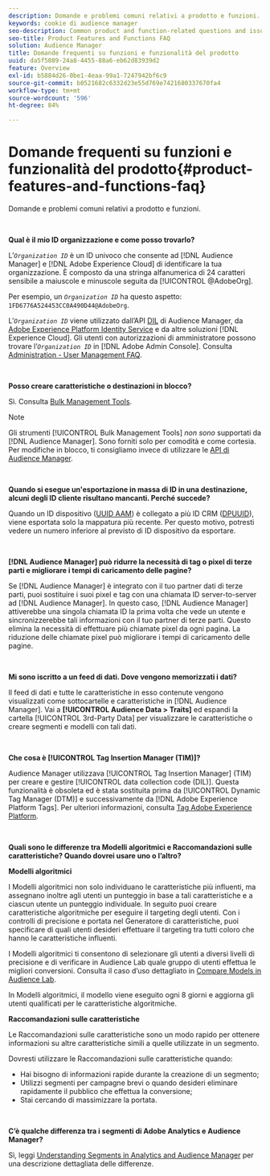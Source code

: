 ```yaml
---
description: Domande e problemi comuni relativi a prodotto e funzioni.
keywords: cookie di audience manager
seo-description: Common product and function-related questions and issues.
seo-title: Product Features and Functions FAQ
solution: Audience Manager
title: Domande frequenti su funzioni e funzionalità del prodotto
uuid: da5f5089-24a8-4455-88a6-eb62d83939d2
feature: Overview
exl-id: b5884d26-0be1-4eaa-99a1-7247942bf6c9
source-git-commit: b0521682c6332d23e55d769e7421680337670fa4
workflow-type: tm+mt
source-wordcount: '596'
ht-degree: 84%

---
```


# Domande frequenti su funzioni e funzionalità del prodotto{#product-features-and-functions-faq}

Domande e problemi comuni relativi a prodotto e funzioni.

 

<!-- 

faq_features_functions.xml

 -->

**Qual è il mio ID organizzazione e come posso trovarlo?**

L’*`Organization ID`* è un ID univoco che consente ad [!DNL Audience Manager] e [!DNL Adobe Experience Cloud] di identificare la tua organizzazione. È composto da una stringa alfanumerica di 24 caratteri sensibile a maiuscole e minuscole seguita da [!UICONTROL @AdobeOrg].

Per esempio, un *`Organization ID`* ha questo aspetto: `1FD6776A524453CC0A490D44@AdobeOrg`.

L’*`Organization ID`* viene utilizzato dall’API [DIL](../dil/dil-overview.md) di Audience Manager, da [Adobe Experience Platform Identity Service](https://experienceleague.adobe.com/docs/id-service/using/home.html) e da altre soluzioni [!DNL Experience Cloud]. Gli utenti con autorizzazioni di amministratore possono trovare l’*`Organization ID`* in [!DNL Adobe Admin Console]. Consulta [Administration - User Management FAQ](https://experienceleague.adobe.com/docs/core-services/interface/manage-users-and-products/admin-getting-started.html).

 

**Posso creare caratteristiche o destinazioni in blocco?**

Sì. Consulta [Bulk Management Tools](../reference/bulk-management-tools/bulk-management-intro.md).

>[!NOTE]
>
>Gli strumenti [!UICONTROL Bulk Management Tools] *non sono* supportati da [!DNL Audience Manager]. Sono forniti solo per comodità e come cortesia. Per modifiche in blocco, ti consigliamo invece di utilizzare le [API di Audience Manager](../api/api.md).

 

**Quando si esegue un&#39;esportazione in massa di ID in una destinazione, alcuni degli ID cliente risultano mancanti. Perché succede?**

Quando un ID dispositivo ([UUID AAM](../reference/ids-in-aam.md)) è collegato a più ID CRM ([DPUUID](../reference/ids-in-aam.md)), viene esportata solo la mappatura più recente. Per questo motivo, potresti vedere un numero inferiore al previsto di ID dispositivo da esportare.

 

**[!DNL Audience Manager] può ridurre la necessità di tag o pixel di terze parti e migliorare i tempi di caricamento delle pagine?**

Se [!DNL Audience Manager] è integrato con il tuo partner dati di terze parti, puoi sostituire i suoi pixel e tag con una chiamata ID server-to-server ad [!DNL Audience Manager]. In questo caso, [!DNL Audience Manager] attiverebbe una singola chiamata ID la prima volta che vede un utente e sincronizzerebbe tali informazioni con il tuo partner di terze parti. Questo elimina la necessità di effettuare più chiamate pixel da ogni pagina. La riduzione delle chiamate pixel può migliorare i tempi di caricamento delle pagine.

 

**Mi sono iscritto a un feed di dati. Dove vengono memorizzati i dati?**

Il feed di dati e tutte le caratteristiche in esso contenute vengono visualizzati come sottocartelle e caratteristiche in [!DNL Audience Manager]. Vai a **[!UICONTROL Audience Data > Traits]** ed espandi la cartella [!UICONTROL 3rd-Party Data] per visualizzare le caratteristiche o creare segmenti e modelli con tali dati.

 

**Che cosa è [!UICONTROL Tag Insertion Manager (TIM)]?**

Audience Manager utilizzava [!UICONTROL Tag Insertion Manager] (TIM) per creare e gestire [!UICONTROL data collection code (DIL)]. Questa funzionalità è obsoleta ed è stata sostituita prima da [!UICONTROL Dynamic Tag Manager (DTM)] e successivamente da [!DNL Adobe Experience Platform Tags]. Per ulteriori informazioni, consulta [Tag Adobe Experience Platform](https://experienceleague.adobe.com/docs/experience-platform/tags/home.html).

 

**Quali sono le differenze tra Modelli algoritmici e Raccomandazioni sulle caratteristiche? Quando dovrei usare uno o l’altro?**

**Modelli algoritmici**

I Modelli algoritmici non solo individuano le caratteristiche più influenti, ma assegnano inoltre agli utenti un punteggio in base a tali caratteristiche e a ciascun utente un punteggio individuale. In seguito puoi creare caratteristiche algoritmiche per eseguire il targeting degli utenti. Con i controlli di precisione e portata nel Generatore di caratteristiche, puoi specificare di quali utenti desideri effettuare il targeting tra tutti coloro che hanno le caratteristiche influenti.

I Modelli algoritmici ti consentono di selezionare gli utenti a diversi livelli di precisione e di verificare in Audience Lab quale gruppo di utenti effettua le migliori conversioni. Consulta il caso d’uso dettagliato in [Compare Models in Audience Lab](../features/audience-lab/audience-lab-use-cases.md#compare-models).

In Modelli algoritmici, il modello viene eseguito ogni 8 giorni e aggiorna gli utenti qualificati per le caratteristiche algoritmiche.

**Raccomandazioni sulle caratteristiche**

Le Raccomandazioni sulle caratteristiche sono un modo rapido per ottenere informazioni su altre caratteristiche simili a quelle utilizzate in un segmento.

Dovresti utilizzare le Raccomandazioni sulle caratteristiche quando:

* Hai bisogno di informazioni rapide durante la creazione di un segmento;
* Utilizzi segmenti per campagne brevi o quando desideri eliminare rapidamente il pubblico che effettua la conversione;
* Stai cercando di massimizzare la portata.

 

**C’è qualche differenza tra i segmenti di Adobe Analytics e Audience Manager?**

Sì, leggi [Understanding Segments in Analytics and Audience Manager](https://experienceleague.adobe.com/docs/analytics/integration/audience-analytics/audience-analytics-workflow/aam-analytics-segments.html) per una descrizione dettagliata delle differenze.
